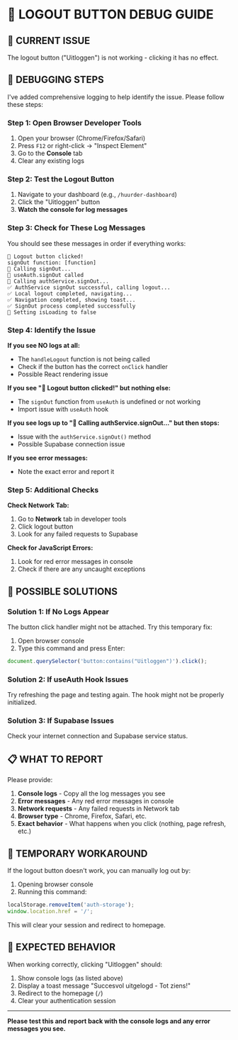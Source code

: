 # 🔧 LOGOUT BUTTON DEBUG GUIDE

## 🎯 **CURRENT ISSUE**

The logout button ("Uitloggen") is not working - clicking it has no effect.

## 🧪 **DEBUGGING STEPS**

I've added comprehensive logging to help identify the issue. Please follow these steps:

### **Step 1: Open Browser Developer Tools**
1. Open your browser (Chrome/Firefox/Safari)
2. Press `F12` or right-click → "Inspect Element"
3. Go to the **Console** tab
4. Clear any existing logs

### **Step 2: Test the Logout Button**
1. Navigate to your dashboard (e.g., `/huurder-dashboard`)
2. Click the "Uitloggen" button
3. **Watch the console for log messages**

### **Step 3: Check for These Log Messages**

You should see these messages in order if everything works:

```
🔧 Logout button clicked!
signOut function: [function]
🔄 Calling signOut...
🔧 useAuth.signOut called
🔄 Calling authService.signOut...
✅ AuthService signOut successful, calling logout...
✅ Local logout completed, navigating...
✅ Navigation completed, showing toast...
✅ SignOut process completed successfully
🔧 Setting isLoading to false
```

### **Step 4: Identify the Issue**

**If you see NO logs at all:**
- The `handleLogout` function is not being called
- Check if the button has the correct `onClick` handler
- Possible React rendering issue

**If you see "🔧 Logout button clicked!" but nothing else:**
- The `signOut` function from `useAuth` is undefined or not working
- Import issue with `useAuth` hook

**If you see logs up to "🔄 Calling authService.signOut..." but then stops:**
- Issue with the `authService.signOut()` method
- Possible Supabase connection issue

**If you see error messages:**
- Note the exact error and report it

### **Step 5: Additional Checks**

**Check Network Tab:**
1. Go to **Network** tab in developer tools
2. Click logout button
3. Look for any failed requests to Supabase

**Check for JavaScript Errors:**
1. Look for red error messages in console
2. Check if there are any uncaught exceptions

## 🔧 **POSSIBLE SOLUTIONS**

### **Solution 1: If No Logs Appear**
The button click handler might not be attached. Try this temporary fix:

1. Open browser console
2. Type this command and press Enter:
```javascript
document.querySelector('button:contains("Uitloggen")').click();
```

### **Solution 2: If useAuth Hook Issues**
Try refreshing the page and testing again. The hook might not be properly initialized.

### **Solution 3: If Supabase Issues**
Check your internet connection and Supabase service status.

## 📋 **WHAT TO REPORT**

Please provide:

1. **Console logs** - Copy all the log messages you see
2. **Error messages** - Any red error messages in console
3. **Network requests** - Any failed requests in Network tab
4. **Browser type** - Chrome, Firefox, Safari, etc.
5. **Exact behavior** - What happens when you click (nothing, page refresh, etc.)

## 🚀 **TEMPORARY WORKAROUND**

If the logout button doesn't work, you can manually log out by:

1. Opening browser console
2. Running this command:
```javascript
localStorage.removeItem('auth-storage');
window.location.href = '/';
```

This will clear your session and redirect to homepage.

## 🎯 **EXPECTED BEHAVIOR**

When working correctly, clicking "Uitloggen" should:
1. Show console logs (as listed above)
2. Display a toast message "Succesvol uitgelogd - Tot ziens!"
3. Redirect to the homepage (`/`)
4. Clear your authentication session

---

**Please test this and report back with the console logs and any error messages you see.**
